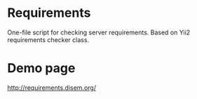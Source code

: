 Requirements
============
One-file script for checking server requirements.
Based on Yii2 requirements checker class.

Demo page
============
http://requirements.disem.org/

